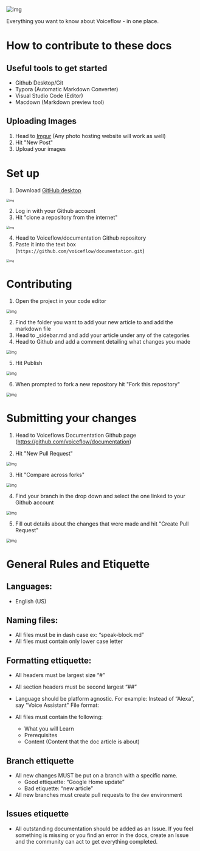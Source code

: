 ![img](https://gblobscdn.gitbook.com/assets%2F-LgK_X2m6IAIYcINBjCj%2F-Lgt3VZWI6nebuw_tHaz%2F-Lgt4_IW12ONrl_MGgMD%2FGroup%203.png?alt=media&token=0a30fce7-cfa8-41b2-853d-9e92dc9ea452)

Everything you want to know about Voiceflow - in one place.

# How to contribute to these docs

## Useful tools to get started
- Github Desktop/Git
- Typora (Automatic Markdown Converter)
- Visual Studio Code (Editor)
- Macdown (Markdown preview tool)

## Uploading Images

1. Head to [Imgur](https://imgur.com/) (Any photo hosting website will work as well)
2. Hit "New Post"
3. Upload your images


# Set up

1. Download [GitHub desktop](https://desktop.github.com/)

<img src="https://i.imgur.com/58cm52i.png" alt="img" style="zoom:50%;" />

2. Log in with your Github account
3. Hit "clone a repository from the internet"

<img src="https://i.imgur.com/58cm52i.png" alt="img" style="zoom:50%;" />

4. Head to Voiceflow/documentation Github repository
5. Paste it into the text box (`https://github.com/voiceflow/documentation.git`)

<img src="https://i.imgur.com/3dMY0By.png" alt="img" style="zoom:50%;" />



# Contributing

<!-- 1. Create new branch 

![img](https://i.imgur.com/Ykt2vVM.png)

![img](https://i.imgur.com/oZsWDjM.png) -->

1. Open the project in your code editor

<img src="https://i.imgur.com/QLqidhp.png" alt="img" style="zoom:67%;" />

2. Find the folder you want to add your new article to and add the markdown file
3. Head to _sidebar.md and add your article under any of the categories
4. Head to Github and add a comment detailing what changes you made

<img src="https://i.imgur.com/wYNn7E6.png" alt="img" style="zoom:67%;" />

5. Hit Publish

<img src="https://i.imgur.com/cGVY2Ie.png" alt="img" style="zoom:67%;" />


6. When prompted to fork a new repository hit "Fork this repository"

<img src="https://i.imgur.com/FJSogiy.png" alt="img" style="zoom:67%;" />



# Submitting your changes

1. Head to Voiceflows Documentation Github page (https://github.com/voiceflow/documentation)

2. Hit "New Pull Request"

<img src="https://i.imgur.com/Zd20gqC.png" alt="img" style="zoom:67%;" />


3. Hit "Compare across forks"

<img src="https://i.imgur.com/iFITAfJ.png" alt="img" style="zoom:67%;" />



4. Find your branch in the drop down and select the one linked to your Github account

<img src="https://i.imgur.com/beSyRsc.png" alt="img" style="zoom:67%;" />


5. Fill out details about the changes that were made and hit "Create Pull Request"

<img src="https://i.imgur.com/lMHyf9h.png" alt="img" style="zoom:67%;" />



# General Rules and Etiquette 

## Languages:
- English (US)

## Naming files:

- All files must be in dash case ex: “speak-block.md”
- All files must contain only lower case letter

## Formatting ettiquette:

- All headers must be largest size “#”
- All section headers must be second largest “##”
- Language should be platform agnostic. For example: Instead of “Alexa”, say "Voice Assistant"
File format:

- All files must contain the following:
    - What you will Learn
    - Prerequisites
    - Content (Content that the doc article is about)

## Branch ettiquette

- All new changes MUST be put on a branch with a specific name.
    - Good ettiquette: “Google Home update”
    - Bad etiquette: “new article”
- All new branches must create pull requests to the `dev` environment


## Issues etiquette 
- All outstanding documentation should be added as an Issue. If you feel something is missing or you find an error in the docs, create an Issue and the community can act to get everything completed. 


